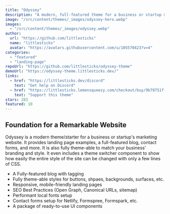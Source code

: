 ```yaml
---
title: "Odyssey"
description: "A modern, full-featured theme for a business or startup marketing site."
image: "/src/content/themes/_images/odyssey-hero.webp"
images:
  - "/src/content/themes/_images/odyssey.webp"
author:
  url: "https://github.com/littlesticks"
  name: "littlesticks"
  avatar: "https://avatars.githubusercontent.com/u/105570423?v=4"
categories:
  - "featured"
  - "landing-page"
repoUrl: "https://github.com/littlesticks/odyssey-theme"
demoUrl: "https://odyssey-theme.littlesticks.dev/"
links:
  - href: "https://littlesticks.dev/discord"
    text: "Get help on Discord"
  - href: "https://littlesticks.lemonsqueezy.com/checkout/buy/9b78751f-6382-442d-ac99-32c2318b70a0"
    text: "Support this theme"
stars: 283
featured: 10
---
```


<h2>Foundation for a Remarkable Website</h2>
<p>
  Odyssey is a modern theme/starter for a business or startup's marketing website. It provides
  landing page examples, a full-featured blog, contact forms, and more. It is also fully theme-able
  to match your business' branding and style. It even includes a theme switcher component to show
  how easily the entire style of the site can be changed with only a few lines of CSS.
</p>
<ul>
  <li>A Fully-featured blog with tagging</li>
  <li>Fully theme-able styles for buttons, shpaes, backgrounds, surfaces, etc.</li>
  <li>Responsive, mobile-friendly landing pages</li>
  <li>SEO Best Practices (Open Graph, Canonical URLs, sitemap)</li>
  <li>Performant local fonts setup</li>
  <li>Contact forms setup for Netlify, Formspree, Formspark, etc.</li>
  <li>A package of ready-to-use UI components</li>
</ul>
